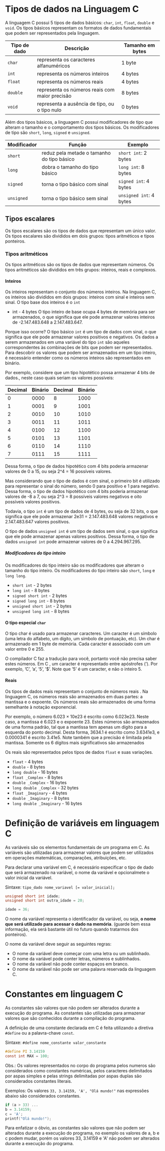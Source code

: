# Tipos de dados na Linguagem C
A linguagem C possui 5 tipos de dados básicos:
`char`, `int`, `float`, `double` e `void`.
Os tipos básicos representam os formatos de dados fundamentais que podem ser representados pela linguagem.

| **Tipo de dado** | **Descrição** | **Tamanho em bytes** |
| --- | --- | --- |
| `char` | representa os caracteres alfanuméricos | 1 byte |
| `int` | representa os números inteiros | 4 bytes |
| `float` | representa os números reais | 4 bytes |
| `double` | representa os números reais com maior precisão | 8 bytes |
| `void` | representa a ausência de tipo, ou o tipo nulo | 0 bytes |

Além dos tipos básicos, a linguagem C possui modificadores de tipo que alteram o tamanho e o comportamento dos tipos básicos. Os modificadores de tipo são `short`, `long`, `signed` e `unsigned`.

| **Modificador** | **Função** | Exemplo               |
| --- | --- |-----------------------|
| `short` | reduz pela metade o tamanho do tipo básico | `short int`: 2 bytes  |
| `long` | dobra o tamanho do tipo básico | `long int`: 8 bytes     |
| `signed` | torna o tipo básico com sinal | `signed int`: 4 bytes   |
| `unsigned` | torna o tipo básico sem sinal | `unsigned int`: 4 bytes |   

## Tipos escalares
Os tipos escalares são os tipos de dados que representam um único valor. Os tipos escalares são divididos em dois grupos: tipos aritméticos e tipos ponteiros.
### Tipos aritméticos
Os tipos aritméticos são os tipos de dados que representam números. Os tipos aritméticos são divididos em três grupos: inteiros, reais e complexos.
#### Inteiros
Os inteiros representam o conjunto dos números inteiros. Na linguagem C, os inteiros são divididos em dois grupos: inteiros com sinal e inteiros sem sinal. O tipo base dos inteiros é o `int`
+ int - 4 bytes
O tipo inteiro de base ocupa 4 bytes de memória para ser armazenados, o que significa que ele pode armazenar valores inteiros de -2.147.483.648 a 2.147.483.647.

Porque isso ocorre? O tipo básico `int` é um tipo de dados com sinal, o que significa que ele pode armazenar valores positivos e negativos. 
Os dados a serem armazenados em uma variável do tipo `int` são aqueles correspondentes às combinações de bits que podem ser representados.
Para descobrir os valores que podem ser armazenados em um tipo inteiro, é necessário entender como os números inteiros são representados em binário.

Por exemplo, considere que um tipo hipotético possa armazenar 4 bits de dados., neste caso quais seriam os valores possíveis:

| Decimal | Binário | Decimal | Binário |
| --- | --- | --- | --- | 
| 0 | 0000 | 8 | 1000 |
| 1 | 0001 | 9 | 1001 |
| 2 | 0010 | 10 | 1010 |
| 3 | 0011 | 11 | 1011 |
| 4 | 0100 | 12 | 1100 |
| 5 | 0101 | 13 | 1101 |
| 6 | 0110 | 14 | 1110 |
| 7 | 0111 | 15 | 1111 |
Dessa forma, o tipo de dados hipotético com 4 bits poderia armazenar valores de 0 a 15, ou seja 2^4 = 16 possíveis valores.

Mas considerando que o tipo de dados é com sinal, o primeiro bit é utilizado para representar o sinal do número, sendo 0 para positivo e 1 para negativo.
Dessa forma, o tipo de dados hipotético com 4 bits poderia armazenar valores de -8 a 7, ou seja 2^3 = 8 possíveis valores negativos e oito possíveis valores positivos.

Todavia, o tipo `int` é um tipo de dados de 4 bytes, ou seja de 32 bits, o que significa que ele pode armazenar 2e31 = 2.147.483.648 valores negativos e 2.147.483.647 valores positivos.

O tipo de dados `unsigned int` é um tipo de dados sem sinal, o que significa que ele pode armazenar apenas valores positivos. Dessa forma, o tipo de dados `unsigned int` pode armazenar valores de 0 a 4.294.967.295.

##### Modificadores do tipo inteiro
Os modificadores do tipo inteiro são os modificadores que alteram o tamanho do tipo inteiro. Os modificadores do tipo inteiro são `short`, `long` e `long long`.
+ `short int` - 2 bytes
+ `long int` - 8 bytes
+ `signed short int` - 2 bytes
+ `signed long int` - 8 bytes
+ `unsigned short int` - 2 bytes
+ `unsigned long int` - 8 bytes

#### O tipo especial `char`
O tipo char é usado para armazenar caracteres. Um caracter é um símbolo (uma letra do alfabeto,
um dígito, um símbolo de pontuação, etc). Um char é armazenado em 1 byte de memória. Cada caracter é
associado com um valor entre 0 e 255. 

O compilador C faz a tradução para você, portanto você não precisa saber estes números. Em C , um caracter é representado entre apóstrofes (’). Por exemplo, ’C’, ’a’, ’5’, ’$’.
Note que ’5’ é um caracter, e não o inteiro 5.


#### Reais
Os tipos de dados reais representam o conjunto de números reais .
Na linguagem C, os números reais são armazenados em duas partes: a mantissa e o expoente. Os números reais são armazenados de uma forma semelhante à notação exponencial.

Por exemplo, o número 6.023 × 10e23 é escrito como 6.023e23. Neste caso, a mantissa é 6.023 e o expoente 23.
Estes números são armazenados de uma forma padrão, tal que a mantissa tem apenas um dígito para
a esquerda do ponto decimal. Desta forma, 3634.1 é escrito como 3.6341e3, e 0.0000341 é escrito 3.41e5. Note também que a precisão é limitada pela mantissa. Somente os 6 dígitos mais significativos são
armazenados

Os reais são representados pelos tipos de dados `float` e suas variações.
+ `float` - 4 bytes
+ `double` - 8 bytes
+ `long double` - 16 bytes
+ `float _Complex` - 8 bytes
+ `double _Complex` - 16 bytes
+ `long double _Complex` - 32 bytes
+ `float _Imaginary` - 4 bytes
+ `double _Imaginary` - 8 bytes
+ `long double _Imaginary` - 16 bytes

# Definição de variáveis em linguagem C
As variáveis são os elementos fundamentais de um programa em C. As variáveis são utilizadas para armazenar valores que podem ser utilizados em operações matemáticas, comparações, atribuições, etc.

Para declarar uma variável em C, é necessário especificar o tipo de dado que será armazenado na variável, o nome da variável e opcionalmete o valor inicial da variável.

Sintaxe: 
``tipo_dado nome_variavel [= valor_inicial];``


```C
unsigned short int idade;
unsigned short int outra_idade = 20;

idade = 36;
```

O nome da variável representa o identificador da variável, ou seja, **o nome que será utilizado para acessar o dado na memória**. (guarde bem essa informação, ela será bastante útil no futuro quando tratarmos dos ponteiros).

O nome da variável deve seguir as seguintes regras:
+ O nome da variável deve começar com uma letra ou um sublinhado.
+ O nome da variável pode conter letras, números e sublinhados.
+ O nome da variável não pode conter espaços em branco.
+ O nome da variável não pode ser uma palavra reservada da linguagem C.

# Constantes em linguagem C
As constantes são valores que não podem ser alterados durante a execução do programa. As constantes são utilizadas para armazenar valores que são conhecidos durante a compilação do programa.

A definição de uma constante declarada em C é feita utilizando a diretiva `#define` ou a palavra-chave `const`.

Sintaxe:
``#define nome_constante valor_constante``

```C
#define PI 3.14159
const int MAX = 100;
``` 

Obs.: Os valores representados no corpo do programa pelos numeros são considerados como constantes numéricas, pelos caracteres delimitados por aspas simples e pelas strings delimitadas por aspas duplas são considerados constantes literais.

Exemplos: 
Os valores ``33, 3.14159, 'A', "Olá mundo!"`` nas expressões abaixo são considerados constantes.
```C
if (a > 33) ...
b = 3.14159;
c = 'A';
printf("Olá mundo!");
```
Para enfatizar o óbvio, as constantes são valores que não podem ser alterados durante a execução do programa, no exemplo os valores de a, b e c podem mudar, porém os valores 33, 3.14159 e 'A' não podem ser alterados durante a execução do programa.